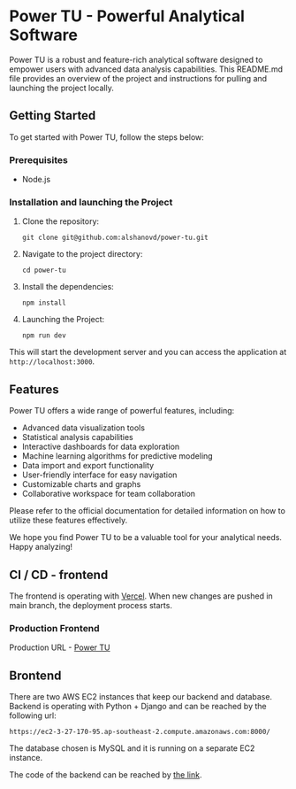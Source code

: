 # Power TU - Powerful Analytical Software

Power TU is a robust and feature-rich analytical software designed to empower users with advanced data analysis capabilities. This README.md file provides an overview of the project and instructions for pulling and launching the project locally.

## Getting Started

To get started with Power TU, follow the steps below:

### Prerequisites

- Node.js

### Installation and launching the Project

1. Clone the repository:

    ```shell
    git clone git@github.com:alshanovd/power-tu.git
    ```

2. Navigate to the project directory:

    ```shell
    cd power-tu
    ```

3. Install the dependencies:

    ```shell
    npm install
    ```

4. Launching the Project:

    ```shell
    npm run dev
    ```

This will start the development server and you can access the application at `http://localhost:3000`.

## Features

Power TU offers a wide range of powerful features, including:

- Advanced data visualization tools
- Statistical analysis capabilities
- Interactive dashboards for data exploration
- Machine learning algorithms for predictive modeling
- Data import and export functionality
- User-friendly interface for easy navigation
- Customizable charts and graphs
- Collaborative workspace for team collaboration

Please refer to the official documentation for detailed information on how to utilize these features effectively.

We hope you find Power TU to be a valuable tool for your analytical needs. Happy analyzing!

## CI / CD - frontend

The frontend is operating with [Vercel](https://vercel.com/). When new changes are pushed in main branch, the deployment process starts.

### Production Frontend
Production URL - [Power TU](https://power-tu.vercel.app/)

## Brontend

There are two AWS EC2 instances that keep our backend and database.
Backend is operating with Python + Django and can be reached by the following url:

```
https://ec2-3-27-170-95.ap-southeast-2.compute.amazonaws.com:8000/
```
The database chosen is MySQL and it is running on a separate EC2 instance.

The code of the backend can be reached by [the link](https://github.com/alshanovd/power-tu-api).

